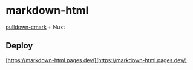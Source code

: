 # markdown-html
[pulldown-cmark](https://github.com/raphlinus/pulldown-cmark) + Nuxt

## Deploy
[https://markdown-html.pages.dev/](https://markdown-html.pages.dev/)